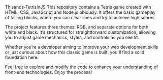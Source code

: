 
Thisands-TetrisInJS
This repository contains a Tetris game created with HTML, CSS, JavaScript and Node.js obiously. It offers the basic gameplay of falling blocks, where you can clear lines and try to achieve high scores.

The project features three themes: RGB, and separate options for both white and black. It’s structured for straightforward customization, allowing you to adjust game mechanics, styles, and controls as you see fit.

Whether you’re a developer aiming to improve your web development skills or just curious about how this classic game is built, you'll find a solid foundation here.

Feel free to explore and modify the code to enhance your understanding of front-end technologies. Enjoy the process!
